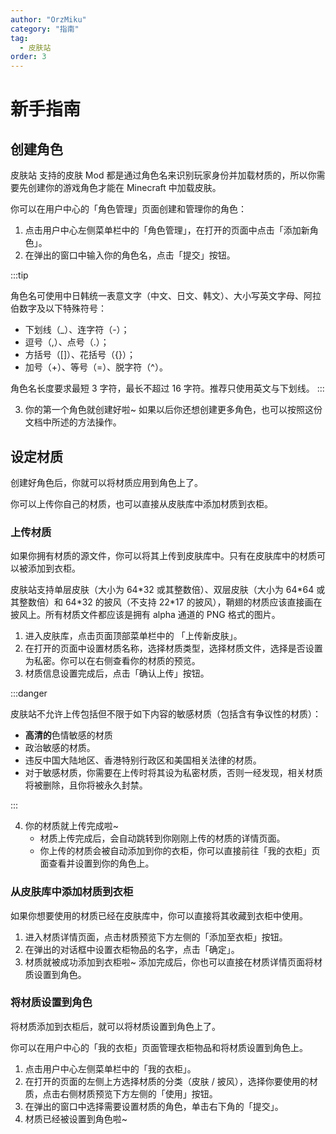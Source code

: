 ```yaml
---
author: "OrzMiku"
category: "指南"
tag:
  - 皮肤站
order: 3
---
```


# 新手指南

## 创建角色

皮肤站 支持的皮肤 Mod 都是通过角色名来识别玩家身份并加载材质的，所以你需要先创建你的游戏角色才能在 Minecraft 中加载皮肤。

你可以在用户中心的「角色管理」页面创建和管理你的角色：

1. 点击用户中心左侧菜单栏中的「角色管理」，在打开的页面中点击「添加新角色」。
2. 在弹出的窗口中输入你的角色名，点击「提交」按钮。

:::tip

角色名可使用中日韩统一表意文字（中文、日文、韩文）、大小写英文字母、阿拉伯数字及以下特殊符号：

- 下划线（\_）、连字符（-）；
- 逗号（,）、点号（.）；
- 方括号（[]）、花括号（{}）；
- 加号（+）、等号（=）、脱字符（^）。

角色名长度要求最短 3 字符，最长不超过 16 字符。推荐只使用英文与下划线。
:::

3. 你的第一个角色就创建好啦~ 如果以后你还想创建更多角色，也可以按照这份文档中所述的方法操作。

## 设定材质

创建好角色后，你就可以将材质应用到角色上了。

你可以上传你自己的材质，也可以直接从皮肤库中添加材质到衣柜。

### 上传材质

如果你拥有材质的源文件，你可以将其上传到皮肤库中。只有在皮肤库中的材质可以被添加到衣柜。

皮肤站支持单层皮肤（大小为 64\*32 或其整数倍）、双层皮肤（大小为 64\*64 或其整数倍）和 64\*32 的披风（不支持 22\*17 的披风），鞘翅的材质应该直接画在披风上。所有材质文件都应该是拥有 alpha 通道的 PNG 格式的图片。

1. 进入皮肤库，点击页面顶部菜单栏中的 「上传新皮肤」。
2. 在打开的页面中设置材质名称，选择材质类型，选择材质文件，选择是否设置为私密。你可以在右侧查看你的材质的预览。
3. 材质信息设置完成后，点击「确认上传」按钮。

:::danger

皮肤站不允许上传包括但不限于如下内容的敏感材质（包括含有争议性的材质）：

- **高清的**色情敏感的材质
- 政治敏感的材质。
- 违反中国大陆地区、香港特别行政区和美国相关法律的材质。
- 对于敏感材质，你需要在上传时将其设为私密材质，否则一经发现，相关材质将被删除，且你将被永久封禁。

:::

4. 你的材质就上传完成啦~
   - 材质上传完成后，会自动跳转到你刚刚上传的材质的详情页面。
   - 你上传的材质会被自动添加到你的衣柜，你可以直接前往「我的衣柜」页面查看并设置到你的角色上。

### 从皮肤库中添加材质到衣柜

如果你想要使用的材质已经在皮肤库中，你可以直接将其收藏到衣柜中使用。

1. 进入材质详情页面，点击材质预览下方左侧的「添加至衣柜」按钮。
2. 在弹出的对话框中设置衣柜物品的名字，点击「确定」。
3. 材质就被成功添加到衣柜啦~ 添加完成后，你也可以直接在材质详情页面将材质设置到角色。

### 将材质设置到角色

将材质添加到衣柜后，就可以将材质设置到角色上了。

你可以在用户中心的「我的衣柜」页面管理衣柜物品和将材质设置到角色上。

1. 点击用户中心左侧菜单栏中的「我的衣柜」。
2. 在打开的页面的左侧上方选择材质的分类（皮肤 / 披风），选择你要使用的材质，点击右侧材质预览下方左侧的「使用」按钮。
3. 在弹出的窗口中选择需要设置材质的角色，单击右下角的「提交」。
4. 材质已经被设置到角色啦~
